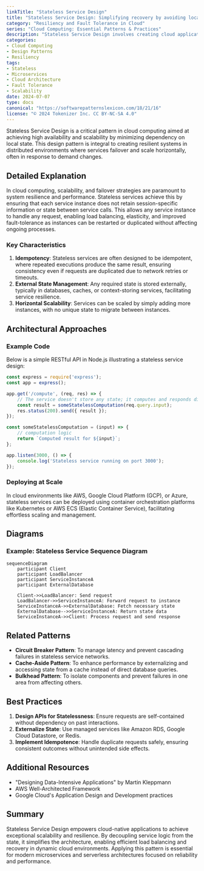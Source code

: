 ```yaml
---
linkTitle: "Stateless Service Design"
title: "Stateless Service Design: Simplifying recovery by avoiding local state"
category: "Resiliency and Fault Tolerance in Cloud"
series: "Cloud Computing: Essential Patterns & Practices"
description: "Stateless Service Design involves creating cloud applications where services do not rely on locally-stored data, allowing easy scaling, recovery, and fault tolerance."
categories:
- Cloud Computing
- Design Patterns
- Resiliency
tags:
- Stateless
- Microservices
- Cloud Architecture
- Fault Tolerance
- Scalability
date: 2024-07-07
type: docs
canonical: "https://softwarepatternslexicon.com/18/21/16"
license: "© 2024 Tokenizer Inc. CC BY-NC-SA 4.0"
---
```



Stateless Service Design is a critical pattern in cloud computing aimed at achieving high availability and scalability by minimizing dependency on local state. This design pattern is integral to creating resilient systems in distributed environments where services failover and scale horizontally, often in response to demand changes.

## Detailed Explanation

In cloud computing, scalability, and failover strategies are paramount to system resilience and performance. Stateless services achieve this by ensuring that each service instance does not retain session-specific information or state between service calls. This allows any service instance to handle any request, enabling load balancing, elasticity, and improved fault-tolerance as instances can be restarted or duplicated without affecting ongoing processes.

### Key Characteristics
1. **Idempotency**: Stateless services are often designed to be idempotent, where repeated executions produce the same result, ensuring consistency even if requests are duplicated due to network retries or timeouts.
2. **External State Management**: Any required state is stored externally, typically in databases, caches, or context-storing services, facilitating service resilience.
3. **Horizontal Scalability**: Services can be scaled by simply adding more instances, with no unique state to migrate between instances.

## Architectural Approaches

### Example Code

Below is a simple RESTful API in Node.js illustrating a stateless service design:

```javascript
const express = require('express');
const app = express();

app.get('/compute', (req, res) => {
    // The service doesn't store any state; it computes and responds directly
    const result = someStatelessComputation(req.query.input);
    res.status(200).send({ result });
});

const someStatelessComputation = (input) => {
    // computation logic
    return `Computed result for ${input}`;
};

app.listen(3000, () => {
    console.log('Stateless service running on port 3000');
});
```

### Deploying at Scale

In cloud environments like AWS, Google Cloud Platform (GCP), or Azure, stateless services can be deployed using container orchestration platforms like Kubernetes or AWS ECS (Elastic Container Service), facilitating effortless scaling and management.

## Diagrams

### Example: Stateless Service Sequence Diagram

```mermaid
sequenceDiagram
    participant Client
    participant LoadBalancer
    participant ServiceInstanceA
    participant ExternalDatabase

    Client->>LoadBalancer: Send request
    LoadBalancer->>ServiceInstanceA: Forward request to instance
    ServiceInstanceA->>ExternalDatabase: Fetch necessary state
    ExternalDatabase-->>ServiceInstanceA: Return state data
    ServiceInstanceA->>Client: Process request and send response
```

## Related Patterns

- **Circuit Breaker Pattern**: To manage latency and prevent cascading failures in stateless service networks.
- **Cache-Aside Pattern**: To enhance performance by externalizing and accessing state from a cache instead of direct database queries.
- **Bulkhead Pattern**: To isolate components and prevent failures in one area from affecting others.

## Best Practices

1. **Design APIs for Statelessness**: Ensure requests are self-contained without dependency on past interactions.
2. **Externalize State**: Use managed services like Amazon RDS, Google Cloud Datastore, or Redis.
3. **Implement Idempotence**: Handle duplicate requests safely, ensuring consistent outcomes without unintended side effects.

## Additional Resources

- "Designing Data-Intensive Applications" by Martin Kleppmann
- AWS Well-Architected Framework
- Google Cloud's Application Design and Development practices

## Summary

Stateless Service Design empowers cloud-native applications to achieve exceptional scalability and resilience. By decoupling service logic from the state, it simplifies the architecture, enabling efficient load balancing and recovery in dynamic cloud environments. Applying this pattern is essential for modern microservices and serverless architectures focused on reliability and performance.
